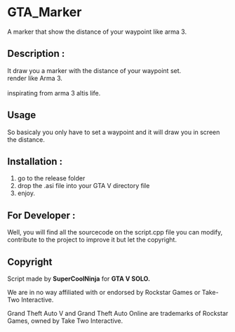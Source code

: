 # GTA_Marker
 A marker that show the distance of your waypoint like arma 3.


## Description : 
It draw you a marker with the distance of your waypoint set. 
<br>render like Arma 3. 
<br><br>inspirating from arma 3 altis life.

## Usage
So basicaly you only have to set a waypoint and it will draw you in screen the distance.


## Installation :
<ol>
<li>go to the release folder</li>
<li>drop the .asi file into your GTA V directory file</li>
<li>enjoy.</li>
</ol>


## For Developer :
Well, you will find all the sourcecode on the script.cpp file
you can modify, contribute to the project to improve it but let the copyright.


## Copyright
Script made by **SuperCoolNinja** for **GTA V SOLO.**

We are in no way affiliated with or endorsed by Rockstar Games or Take-Two Interactive.

Grand Theft Auto V and Grand Theft Auto Online are trademarks of Rockstar Games, owned by Take Two Interactive.